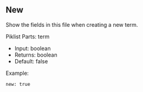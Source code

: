 ## New

Show the fields in this file when creating a new term.

Piklist Parts: term

* Input:  boolean
* Returns:  boolean
* Default:  false

Example:
```
new: true
```
